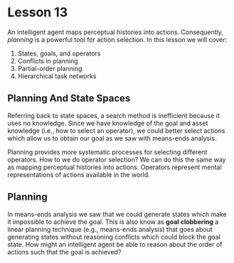 # Lesson 13

An intelligent agent maps perceptual histories into actions. Consequently, _planning_ is a powerful tool for action selection. In this lesson we will cover:

1. States, goals, and operators
2. Conflicts in planning
3. Partial-order planning
4. Hierarchical task networks

## Planning And State Spaces

Referring back to state spaces, a search method is inefficient because it uses no knowledge. Since we have knowledge of the goal and asset knowledge (i.e., how to select an operator), we could better select actions which allow us to obtain our goal as we saw with means-ends analysis.

Planning provides more systematic processes for selecting different operators. How to we do operator selection? We can do this the same way as mapping perceptual histories into actions. Operators represent mental representations of actions available in the world.

## Planning

In means-ends analysis we saw that we could generate states which make it impossible to achieve the goal. This is also know as **goal clobbering** a linear planning technique (e.g., means-ends analysis) that goes about generating states without reasoning conflicts which could block the goal state. How might an intelligent agent be able to reason about the order of actions such that the goal is achieved?
